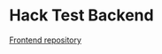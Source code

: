 # Hack Test Backend
<a href="https://github.com/TearsOfFears/hackTestFront">Frontend repository </a><br>
